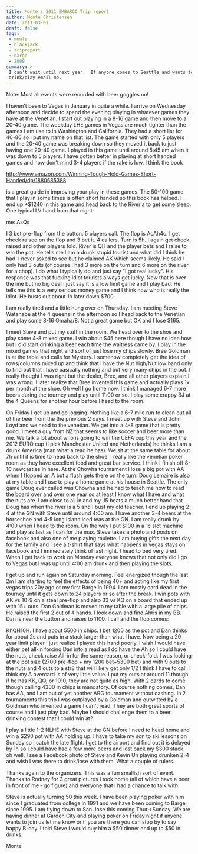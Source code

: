 ```yaml
---
title: Monte's 2011 EMBARGO Trip report 
author: Monte Christensen
date: 2011-03-01
draft: false
tags:
 - monte
 - blackjack
 - tripreport
 - barge
 - 2009
summary: >-
 I can't wait until next year.  If anyone comes to Seattle and wants to 
 drink/play email me.
---
```


Note:  Most all events were recorded with beer goggles on!

I haven't been to Vegas in January in quite a while.  I arrive on Wednesday afternoon and decide to spend the evening playing in whatever games they have at the Venetian.  I start out playing in a 8-16 game and then move to a 20-40 game.  The weekday LHE games in Vegas are much tighter than the games I am use to in Washington and California.  They had a short list for 40-80 so I put my name on that list.  The game started with only 5 players and the 20-40 game was breaking down so they moved it back to just having one 20-40 game.  I played in this game until around 5:45 am when it was down to 5 players.  I have gotten better in playing at short handed games and now don't mind 3-4 players if the rake is low.  I think the book     

http://www.amazon.com/Winning-Tough-Hold-Games-Short-Handed/dp/1880685388

is a great guide in improving your play in these games.  The 50-100 game that I play in some times is often short handed so this book has helped.  I end up +$1240 in this game and head back to the Riveria to get some sleep.  One typical LV hand from that night:

me: AsQs

I 3 bet pre-flop from the button.  5 players call.  The flop is AcAh4c.  I get check raised on the flop and 3 bet it.  4 callers.  Turn is 5h.  I again get check raised and other players fold.  River is QH and the player bets and I raise to win the pot.  He tells me I am a drunk stupid tourist and what did I think he had.  I never asked to see but he claimed AK which seems likely.  He said I only had 3 outs (of course I had 3 more on the turn and 6 more on the river for a chop).  I do what I typically do and just say "I got real lucky".  His response was that fucking idiot tourists always get lucky.  Now that is over the line but no big deal I just say it is a low limit game and I play bad.  He tells me this is a very serious money game and I think now who is really the idiot.  He busts out about 1h later down $700.

I am really tired and a little hung over on Thursday.  I am meeting Steve Watanabe at the 4 queens in the afternoon so I head back to the Venetian and play some 8-16 Omaha/8.  Not a great game but OK and I lose $165.  

I meet Steve and put my stuff in the room.  We head over to the shoe and play some 4-8 mixed game.  I win about $45 here though I have no idea how but I did start drinking a beer each time the waitress came by.  I play in the mixed games that night and sort of just lose my chips slowly.  Bree Goldman is at the table and calls for Mystery.  I somehow completely get the idea of rows/columns mixed up and think that I have the Nut high/Nut low hand only to find out that I have basically nothing and put very many chips in the pot.  I really thought I was right but the dealer, Bree, and all other players explain I was wrong.  I later realize that Bree invented this game and actually plays 1x per month at the shoe.  Oh well I go home now.  I think I managed 6-7 more beers during the tourney and play until 11:00 or so.  I play some crappy BJ at the 4 Queens for another hour before I head to the room.

On Friday I get up and go jogging.  Nothing like a 6-7 mile run to clean out all of the beer from the the previous 2 days.  I meet up with Steve and John Loyd and we head to the venetian.  We get into a 4-8 game that is pretty good.  I meet a guy from NZ that seems to like soccer and beer more than me.  We talk a lot about who is going to win the UEFA cup this year and the 2012 EURO cup (I pick Manchester United and Netherlands) he thinks I am a drunk America (man what a read he has).  We sit at the same table for about 7h until it is time to head back to the shoe.  I really like the venetian poker room as they have excellent food and great bar service.  I think I finish off 8-10 newcastles in here.  At the Chowha tournament I lose a big pot with AA when I flopped an A but a flush gets there on the turn.  Doug Lemaire is also at my table and I use to play a home game at his house in Seattle.  The only game Doug ever called was Chowha and he had to teach me how to read the board over and over one year so at least I know what I have and what the nuts are.  I am close to all in and my J5 beats a much better hand that Doug has when the river is a 5 and I bust my old teacher.  I end up playing 2-4 at the GN with Steve until around 4:00 am.  I have another 3-4 beers at the horseshoe and 4-5 long island iced teas at the GN.  I am really drunk by 4:00 when I head to the room.  On the way I put $100 in a 1c slot machine and play as fast as I can for the max.  Steve takes a photo and posts on facebook and also one of me playing roulette.  I am buying gifts the next day for the family and I see a t-shirt that says what happens in vegas stays on facebook and I immediately think of last night.  I head to bed very tired. When I get back to work on Monday everyone knows that not only did I go to Vegas but I was up until 4:00 am drunk and then playing the slots.  

I get up and run again on Saturday morning.  Feel energized though the last 2m I am starting to feel the effects of being 40+ and acting like my first vegas trips 20y ago or my first Barge in 1994.  I am mostly card dead in the tourney until it gets down to 24 players or so after the break.  I win pots with AK vs 10-9 on a steal pre-flop and also 33 vs KQ on a board that ended up with 15+ outs.  Dan Goldman is moved to my table with a large pile of chips.  He raised the first 2 out of 4 hands.  I look down and find Ah6s in my BB.  Dan is near the button and raises to 1100.  I call and the flop comes:

KhQH10H.  I have about 5500 in chips.  I bet 1200 as the pot and Dan thinks for about 2s and puts in a stack larger than what I have.  Now being a 20 year limit player I just realize I played this hand poorly.  I wish I would have either bet all-in forcing Dan into a read as I do have the Ah so I could have the nuts, check raise All-in for the same reason, or check-fold.  I was looking at the pot size (2700 pre-flop + my 1200 bet+5300 bet) and with 9 outs to the nuts and 4 outs to a str8 that will likely get only 1/2 I think I have to call.  I think my A overcard is of very little value.  I put my outs at around 11 though if he has KK, QQ, or 1010, they are not quite as high.  With 2 cards to come though calling 4300 in chips is mandatory.  Of course nothing comes, Dan has AA,  and I am out of yet another ARG tournament without cashing.  In 2 tournaments this trip I was outplayed by a Goldman and outwitted by a Goldman who invented a game I can't read.  They are both great sports of course and I just play bad.  Maybe I should challenge them to a beer drinking contest that I could win at?  

I play a little 1-2 NLHE with Steve at the GN before I need to head home and win a $290 pot with AA holding up.  I have to take my son to ski lessons on Sunday so I catch the late flight.  I get to the airport and find out it is delayed by 1h so I could have had a few more beers and lost back my $300 stack.  oh well.  I see a Facebook photo of Steve and Kevin Un playing drunken 2-4 and wish I was there to drink/lose with them.  What a couple of rulers.

Thanks again to the organizers.  This was a fun smallish sort of event.  Thanks to Rodney for 3 great pictures I took home (all of which have a beer in front of me &dash; go figure) and everyone that I had a chance to talk with.  

Steve is actually turning 50 this week.  I have been playing poker with him since I graduated from college in 1991 and we have been coming to Barge since 1995.  I am flying down to San Jose this coming Thur->Sunday.  We are having dinner at Garden City and playing poker on Friday night if anyone wants to join us let me know or if you are there you can stop by to say happy B-day.  I told Steve I would buy him a $50 dinner and up to $50 in drinks.  

Monte

